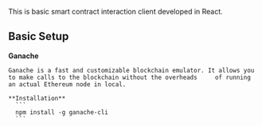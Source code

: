 This is basic smart contract interaction client developed in React. 


## Basic Setup 
  
  **Ganache**
  
    Ganache is a fast and customizable blockchain emulator. It allows you to make calls to the blockchain without the overheads     of running an actual Ethereum node in local.
    
    **Installation**
      ```
      npm install -g ganache-cli
      ```
    
    



